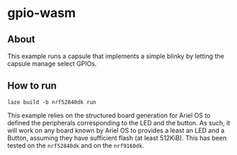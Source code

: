 # gpio-wasm

## About

This example runs a capsule that implements a simple blinky by letting the capsule manage select GPIOs.

## How to run

```
laze build -b nrf52840dk run
```

This example relies on the structured board generation for Ariel OS to defined the peripherals corresponding to the LED and the button. As such, it will work on any board known by Ariel OS to provides a least an LED and a Button, assuming they have sufficient flash (at least 512KiB). This has been tested on the `nrf52840dk` and on the `nrf9160dk`.
